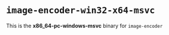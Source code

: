 # `image-encoder-win32-x64-msvc`

This is the **x86_64-pc-windows-msvc** binary for `image-encoder`
